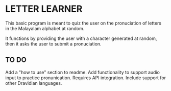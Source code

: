 # LETTER LEARNER 
This basic program is meant to quiz the user on the pronuciation of letters in the Malayalam alphabet at random.

It functions by providing the user with a character generated at random, then it asks the user to submit a pronuciation.

## TO DO

Add a "how to use" section to readme.
Add functionality to support audio input to practice pronunication. Requires API integration.
Include support for other Dravidian languages.
